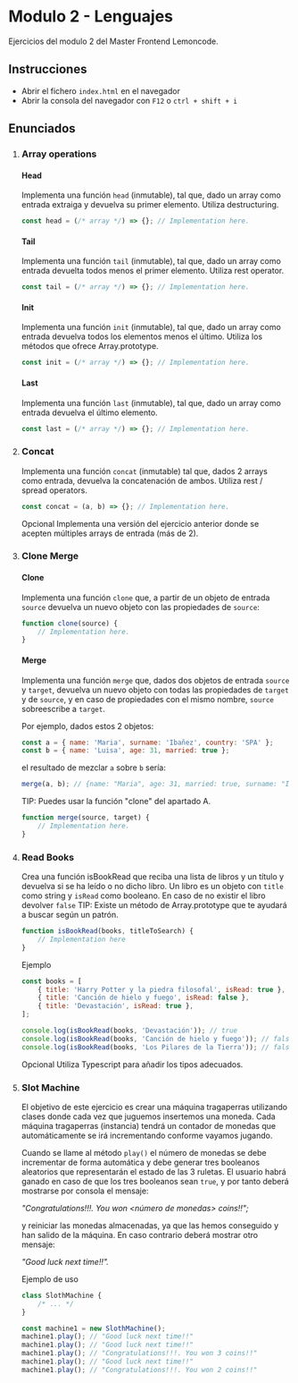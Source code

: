 # Modulo 2 - Lenguajes

Ejercicios del modulo 2 del Master Frontend Lemoncode.

## Instrucciones

-   Abrir el fichero `index.html` en el navegador
-   Abrir la consola del navegador con `F12` o `ctrl + shift + i`

## Enunciados

1.  ### Array operations

    #### Head

    Implementa una función `head` (inmutable), tal que, dado un array como entrada extraiga y devuelva su primer elemento. Utiliza destructuring.

    ```javascript
    const head = (/* array */) => {}; // Implementation here.
    ```

    #### Tail

    Implementa una función `tail` (inmutable), tal que, dado un array como entrada devuelta todos menos el primer elemento. Utiliza rest operator.

    ```javascript
    const tail = (/* array */) => {}; // Implementation here.
    ```

    #### Init

    Implementa una función `init` (inmutable), tal que, dado un array como entrada devuelva todos los elementos menos el último. Utiliza los métodos que ofrece Array.prototype.

    ```javascript
    const init = (/* array */) => {}; // Implementation here.
    ```

    #### Last

    Implementa una función `last` (inmutable), tal que, dado un array como entrada devuelva el último elemento.

    ```javascript
    const last = (/* array */) => {}; // Implementation here.
    ```

2.  ### Concat

    Implementa una función `concat` (inmutable) tal que, dados 2 arrays como entrada, devuelva la concatenación de ambos. Utiliza rest / spread operators.

    ```javascript
    const concat = (a, b) => {}; // Implementation here.
    ```

    Opcional Implementa una versión del ejercicio anterior donde se acepten múltiples arrays de entrada (más de 2).

3.  ### Clone Merge

    #### Clone

    Implementa una función `clone` que, a partir de un objeto de entrada `source` devuelva un nuevo objeto con las propiedades de `source`:

    ```javascript
    function clone(source) {
    	// Implementation here.
    }
    ```

    #### Merge

    Implementa una función `merge` que, dados dos objetos de entrada `source` y `target`, devuelva un nuevo objeto con todas las propiedades de `target` y de `source`, y en caso de propiedades con el mismo nombre, `source` sobreescribe a `target`.

    Por ejemplo, dados estos 2 objetos:

    ```javascript
    const a = { name: 'Maria', surname: 'Ibañez', country: 'SPA' };
    const b = { name: 'Luisa', age: 31, married: true };
    ```

    el resultado de mezclar `a` sobre `b` sería:

    ```javascript
    merge(a, b); // {name: "Maria", age: 31, married: true, surname: "Ibañez", country: "SPA"}
    ```

    TIP: Puedes usar la función "clone" del apartado A.

    ```javascript
    function merge(source, target) {
    	// Implementation here.
    }
    ```

4.  ### Read Books

    Crea una función isBookRead que reciba una lista de libros y un título y devuelva si se ha leído o no dicho libro. Un libro es un objeto con `title` como string y `isRead` como booleano. En caso de no existir el libro devolver `false` TIP: Existe un método de Array.prototype que te ayudará a buscar según un patrón.

    ```javascript
    function isBookRead(books, titleToSearch) {
    	// Implementation here
    }
    ```

    Ejemplo

    ```javascript
    const books = [
    	{ title: 'Harry Potter y la piedra filosofal', isRead: true },
    	{ title: 'Canción de hielo y fuego', isRead: false },
    	{ title: 'Devastación', isRead: true },
    ];

    console.log(isBookRead(books, 'Devastación')); // true
    console.log(isBookRead(books, 'Canción de hielo y fuego')); // false
    console.log(isBookRead(books, 'Los Pilares de la Tierra')); // false
    ```

    Opcional Utiliza Typescript para añadir los tipos adecuados.

5.  ### Slot Machine

    El objetivo de este ejercicio es crear una máquina tragaperras utilizando clases donde cada vez que juguemos insertemos una moneda. Cada máquina tragaperras (instancia) tendrá un contador de monedas que automáticamente se irá incrementando conforme vayamos jugando.

    Cuando se llame al método `play()` el número de monedas se debe incrementar de forma automática y debe generar tres booleanos aleatorios que representarán el estado de las 3 ruletas. El usuario habrá ganado en caso de que los tres booleanos sean `true`, y por tanto deberá mostrarse por consola el mensaje:

    _"Congratulations!!!. You won <número de monedas> coins!!";_

    y reiniciar las monedas almacenadas, ya que las hemos conseguido y han salido de la máquina. En caso contrario deberá mostrar otro mensaje:

    _"Good luck next time!!"._

    Ejemplo de uso

    ```javascript
    class SlothMachine {
    	/* ... */
    }

    const machine1 = new SlothMachine();
    machine1.play(); // "Good luck next time!!"
    machine1.play(); // "Good luck next time!!"
    machine1.play(); // "Congratulations!!!. You won 3 coins!!"
    machine1.play(); // "Good luck next time!!"
    machine1.play(); // "Congratulations!!!. You won 2 coins!!"
    ```
